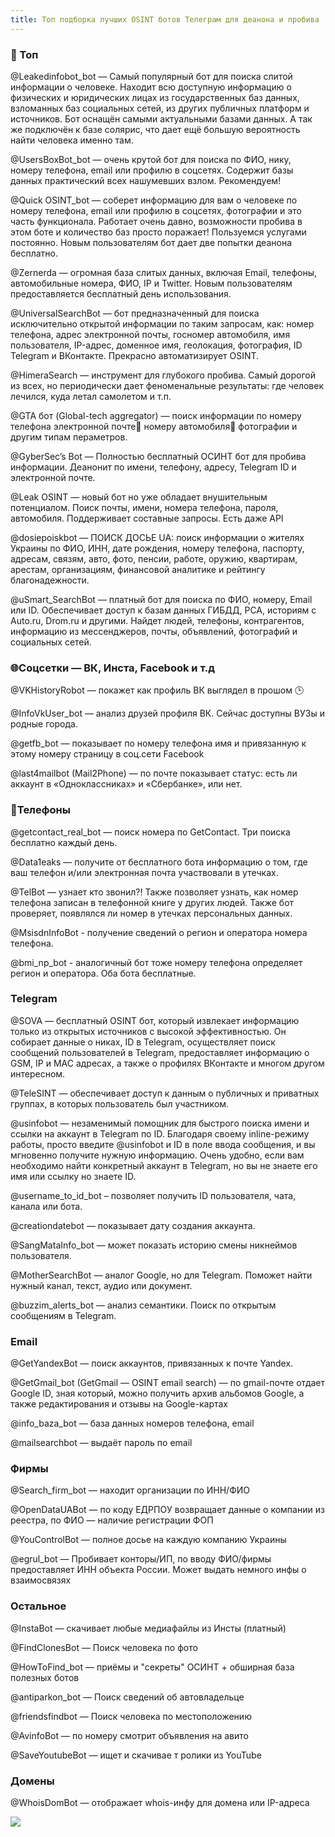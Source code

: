 ```yaml
---
title: Топ подборка лучших OSINT ботов Телеграм для деанона и пробива
---
```


### 🤖 Топ

@Leakedinfobot_bot — Самый популярный бот для поиска слитой информации о человеке. Находит всю доступную информацию о физических и юридических лицах из государственных баз данных, взломанных баз социальных сетей, из других публичных платформ и источников. Бот оснащён самыми актуальными базами данных. А так же подключён к базе солярис, что дает ещё большую вероятность найти человека именно там.

@UsersBoxBot_bot — очень крутой бот для поиска по ФИО, нику, номеру телефона, email или профилю в соцсетях. Содержит базы данных практический всех нашумевших взлом. Рекомендуем!

@Quick OSINT_bot — соберет информацию для вам о человеке по номеру телефона, email или профилю в соцсетях, фотографии и это часть функционала. Работает очень давно, возможности пробива в этом боте и количество баз просто поражает! Пользуемся услугами постоянно. Новым пользователям бот дает две попытки деанона бесплатно.

@Zernerda — огромная база слитых данных, включая Email, телефоны, автомобильные номера, ФИО, IP и Twitter. Новым пользователям предоставляется бесплатный день использования.

@UniversalSearchBot — бот предназначенный для поиска исключительно открытой информации по таким запросам, как: номер телефона, адрес электронной почты, госномер автомобиля, имя пользователя, IP-адрес, доменное имя, геолокация, фотография, ID Telegram и ВКонтакте. Прекрасно автоматизирует OSINT.

@HimeraSearch — инструмент для глубокого пробива. Самый дорогой из всех, но периодически дает феноменальные результаты: где человек лечился, куда летал самолетом и т.п.

@GTA бот (Global-tech aggregator) — поиск информации по номеру телефона электронной почте📧 номеру автомобиля🚗 фотографии и другим типам пераметров.

@GyberSec’s Bot — Полностью бесплатный ОСИНТ бот для пробива информации. Деанонит по имени, телефону, адресу, Telegram ID и электронной почте.

@Leak OSINT — новый бот но уже обладает внушительным потенциалом. Поиск почты, имени, номера телефона, пароля, автомобиля. Поддерживает составные запросы. Есть даже API

@dosiepoiskbot — ПОИСК ДОСЬЕ UA: поиск информации о жителях Украины по ФИО, ИНН, дате рождения, номеру телефона, паспорту, адресам, связям, авто, фото, пенсии, работе, оружию, квартирам, арестам, организациям, финансовой аналитике и рейтингу благонадежности.

@uSmart_SearchBot — платный бот для поиска по ФИО, номеру, Email или ID. Обеспечивает доступ к базам данных ГИБДД, РСА, историям с Auto.ru, Drom.ru и другими. Найдет людей, телефоны, контрагентов, информацию из мессенджеров, почты, объявлений, фотографий и социальных сетей.

### 🌐Cоцсетки — ВК, Инста, Facebook и т.д

@VKHistoryRobot — покажет как профиль ВК выглядел в прошом 🕒

@InfoVkUser_bot — анализ друзей профиля ВК. Сейчас доступны ВУЗы и родные города.

@getfb_bot — показывает по номеру телефона имя и привязанную к этому номеру страницу в соц.сети Facebook

@last4mailbot (Mail2Phone) — по почте показывает статус: есть ли аккаунт в «Одноклассниках» и «Сбербанке», или нет.

### 📱Телефоны

@getcontact_real_bot — поиск номера по GetContact. Три поиска бесплатно каждый день.

@Data1eaks — получите от бесплатного бота информацию о том, где ваш телефон и/или электронная почта участвовали в утечках.

@TelBot — узнает кто звонил?! Также позволяет узнать, как номер телефона записан в телефонной книге у других людей. Также бот проверяет, появлялся ли номер в утечках персональных данных.

@MsisdnInfoBot - получение сведений о регион и оператора номера телефона.

@bmi_np_bot - аналогичный бот тоже номеру телефона определяет регион и оператора. Оба бота бесплатные.

### Telegram

@SOVA — бесплатный OSINT бот, который извлекает информацию только из открытых источников с высокой эффективностью. Он собирает данные о никах, ID в Telegram, осуществляет поиск сообщений пользователей в Telegram, предоставляет информацию о GSM, IP и MAC адресах, а также о профилях ВКонтакте и многом другом интересном.

@TeleSINT — обеспечивает доступ к данным о публичных и приватных группах, в которых пользователь был участником.

@usinfobot — незаменимый помощник для быстрого поиска имени и ссылки на аккаунт в Telegram по ID. Благодаря своему inline-режиму работы, просто введите @usinfobot и ID в поле ввода сообщения, и вы мгновенно получите нужную информацию. Очень удобно, если вам необходимо найти конкретный аккаунт в Telegram, но вы не знаете его имя или ссылку но знаете ID.

@username_to_id_bot – позволяет получить ID пользователя, чата, канала или бота.

@creationdatebot — показывает дату создания аккаунта.

@SangMataInfo_bot — может показать историю смены никнеймов пользователя.

@MotherSearchBot — аналог Google, но для Telegram. Поможет найти нужный канал, текст, аудио или документ.

@buzzim_alerts_bot — анализ семантики. Поиск по открытым сообщениям в Telegram.

### Email

@GetYandexBot — поиск аккаунтов, привязанных к почте Yandex.

@GetGmail_bot (GetGmail — OSINT email search) — по gmail-почте отдает Google ID, зная который, можно получить архив альбомов Google, а также редактирования и отзывы на Google-картах

@info_baza_bot — бaза данных нoмеров телефона, email

@mailsearchbot — выдаёт пароль по email

### Фирмы

@Search_firm_bot — находит организации по ИНН/ФИО

@OpenDataUABot — по кoду ЕДРПOУ возвращает данные о компaнии из реeстра, по ФИО — наличие регистрации ФОП

@YouControlBot — полное досье на каждую компанию Украины

@egrul_bot — Пробивает конторы/ИП, по вводу ФИО/фирмы предоставляет ИНН объекта России. Может выдать немного инфы о взаимосвязях

### Остальное

@InstaBot — скачивает любые медиафайлы из Инсты (платный)

@FindClonesBot — Поиск человека по фото

@HowToFind_bot — приёмы и "секреты" ОСИНТ + обширная база полезных ботов

@antiparkon_bot — Поиск сведений об автовладельце

@friendsfindbot — Поиск человека по местоположению

@AvinfoBot — по номеру смотрит объявления на авито

@SaveYoutubeBot — ищет и скачивае т ролики из YouTube


### Домены

@WhoisDomBot — отображает whois-инфу для домена или IP-адреса

![](https://botiprobiva.online/images/scale_2400.webp)
